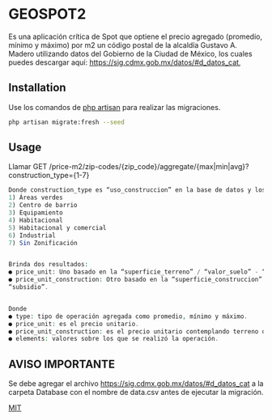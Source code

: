 # GEOSPOT2

Es una aplicación crítica de Spot que optiene el precio agregado (promedio, mínimo y máximo) por
m2 un código postal de la alcaldía Gustavo A. Madero utilizando datos del Gobierno de la Ciudad de
México, los cuales puedes descargar aquí: https://sig.cdmx.gob.mx/datos/#d_datos_cat,

## Installation
Use los comandos de [php artisan](https://laravel.com/docs/9.x/migrations#main-content) para realizar las migraciones.

```bash
php artisan migrate:fresh --seed
```

## Usage

Llamar GET /price-m2/zip-codes/{zip_code}/aggregate/{max|min|avg}?construction_type={1-7}

```php
Donde construction_type es “uso_construccion” en la base de datos y los valores pueden ser:
1) Áreas verdes
2) Centro de barrio
3) Equipamiento
4) Habitacional
5) Habitacional y comercial
6) Industrial
7) Sin Zonificación


Brinda dos resultados:
● price_unit: Uno basado en la “superficie_terreno” / “valor_suelo” - “subsidio”.
● price_unit_construction: Otro basado en la “superficie_construccion” / “valor_suelo” -
“subsidio”.


Donde
● type: tipo de operación agregada como promedio, mínimo y máximo.
● price_unit: es el precio unitario.
● price_unit_construction: es el precio unitario contemplando terreno de construcción.
● elements: valores sobre los que se realizó la operación.
```


## AVISO IMPORTANTE
Se debe agregar el archivo https://sig.cdmx.gob.mx/datos/#d_datos_cat a la carpeta Database con el nombre de data.csv antes de ejecutar la migración.

[MIT](https://choosealicense.com/licenses/mit/)